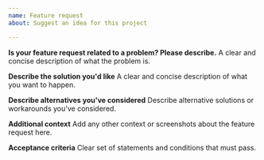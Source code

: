 ```yaml
---
name: Feature request
about: Suggest an idea for this project

---
```


**Is your feature request related to a problem? Please describe.**
A clear and concise description of what the problem is.

**Describe the solution you'd like**
A clear and concise description of what you want to happen.

**Describe alternatives you've considered**
Describe alternative solutions or workarounds you've considered. 

**Additional context**
Add any other context or screenshots about the feature request here.

**Acceptance criteria**
Clear set of statements and conditions that must pass. 